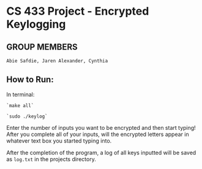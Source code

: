 # CS 433 Project - Encrypted Keylogging

## GROUP MEMBERS
	Abie Safdie, Jaren Alexander, Cynthia 

## How to Run:
	
In terminal:
	
	`make all`

	`sudo ./keylog`

Enter the number of inputs you want to be encrypted and then start typing! 
After you complete all of your inputs, will the encrypted letters appear in whatever text box you started typing into.


After the completion of the program, a log of all keys inputted will be saved as `log.txt` in the projects directory.	

